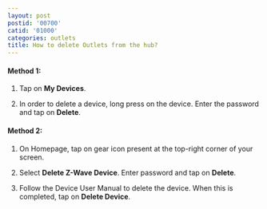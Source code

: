 ```yaml
---
layout: post
postid: '00700'
catid: '01000'
categories: outlets
title: How to delete Outlets from the hub?
---
```


#### **Method 1:**

1. Tap on **My Devices**.

2. In order to delete a device, long press on the device. Enter the password and tap on **Delete**.

#### **Method 2:**

1. On Homepage, tap on gear icon present at the top-right corner of your screen.

2. Select **Delete Z-Wave Device**. Enter password and tap on **Delete**.

3. Follow the Device User Manual to delete the device. When this is completed, tap on **Delete Device**.